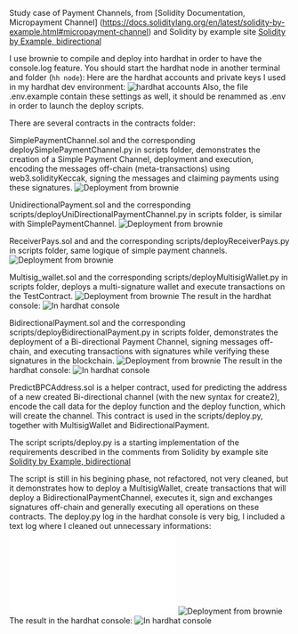 Study case of Payment Channels, from [Solidity Documentation, Micropayment Channel]
(https://docs.soliditylang.org/en/latest/solidity-by-example.html#micropayment-channel)
and
Solidity by example site [Solidity by Example, bidirectional](https://solidity-by-example.org/app/bi-directional-payment-channel/)

I use brownie to compile and deploy into hardhat in order to have the console.log feature.
You should start the hardhat node in another terminal and folder (`hh node`):
Here are the hardhat accounts and private keys I used in my hardhat dev environment:
![hardhat accounts](hardhat.png)
Also, the file .env.example contain these settings as well, it should be renammed as .env in order to launch the deploy scripts.

There are several contracts in the contracts folder:

SimplePaymentChannel.sol and the corresponding deploySimplePaymentChannel.py in scripts folder, demonstrates the creation of a Simple Payment Channel, deployment and execution, encoding the messages off-chain (meta-transactions) using web3.solidityKeccak, signing the messages and claiming payments using these signatures.
![Deployment from brownie](deploySimplePaymentChannel.png)

UnidirectionalPayment.sol and the corresponding scripts/deployUniDirectionalPaymentChannel.py in scripts folder, is similar with SimplePaymentChannel.
![Deployment from brownie](deployUnidirectionalPayment.png)

ReceiverPays.sol and and the corresponding scripts/deployReceiverPays.py in scripts folder, same logique of simple payment channels.
![Deployment from brownie](deployReceiverPays.png)

Multisig_wallet.sol and the corresponding scripts/deployMultisigWallet.py in scripts folder, deploys a multi-signature wallet and execute transactions on the TestContract.
![Deployment from brownie](deployMultisigWallet.png)
The result in the hardhat console:
![In hardhat console](consoleMultisigWallet.png)

BidirectionalPayment.sol and the corresponding scripts/deployBidirectionalPayment.py in scripts folder, demonstrates the deployment of a Bi-directional Payment Channel, signing messages off-chain, and executing transactions with signatures while verifying these signatures in the blockchain.
![Deployment from brownie](deployBidirectionalPayment.png)
The result in the hardhat console:
![In hardhat console](consoleBidirectionalPayment.png)

PredictBPCAddress.sol is a helper contract, used for predicting the address of a new created Bi-directional channel (with the new syntax for create2), encode the call data for the deploy function and the deploy function, which will create the channel.
This contract is used in the scripts/deploy.py, together with MultisigWallet and BidirectionalPayment.

The script scripts/deploy.py is a starting implementation of the requirements described in the comments from Solidity by example site [Solidity by Example, bidirectional](https://solidity-by-example.org/app/bi-directional-payment-channel/)

The script is still in his begining phase, not refactored, not very cleaned, but it demonstrates how to deploy a MultisigWallet, create transactions that will deploy a BidirectionalPaymentChannel, executes it, sign and exchanges signatures off-chain and generally executing all operations on these contracts.
The deploy.py log in the hardhat console is very big, I included a text log where I cleaned out unnecessary informations:
![Deployment from brownie](deploy.py.log)
![Deployment from brownie](deploy.py.console.png)
The result in the hardhat console:
![In hardhat console](deploy.py.png)
